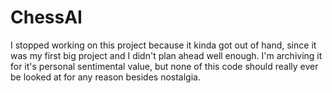 # ChessAI
I stopped working on this project because it kinda got out of hand, since it was my first big project and I didn't plan ahead well enough. I'm archiving it for it's personal sentimental value, but none of this code should really ever be looked at for any reason besides nostalgia.

